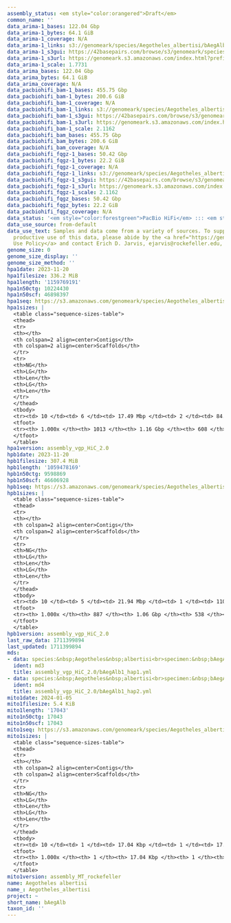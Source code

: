 ```yaml
---
assembly_status: <em style="color:orangered">Draft</em>
common_name: ''
data_arima-1_bases: 122.04 Gbp
data_arima-1_bytes: 64.1 GiB
data_arima-1_coverage: N/A
data_arima-1_links: s3://genomeark/species/Aegotheles_albertisi/bAegAlb1/genomic_data/arima/<br>
data_arima-1_s3gui: https://42basepairs.com/browse/s3/genomeark/species/Aegotheles_albertisi/bAegAlb1/genomic_data/arima/
data_arima-1_s3url: https://genomeark.s3.amazonaws.com/index.html?prefix=species/Aegotheles_albertisi/bAegAlb1/genomic_data/arima/
data_arima-1_scale: 1.7731
data_arima_bases: 122.04 Gbp
data_arima_bytes: 64.1 GiB
data_arima_coverage: N/A
data_pacbiohifi_bam-1_bases: 455.75 Gbp
data_pacbiohifi_bam-1_bytes: 200.6 GiB
data_pacbiohifi_bam-1_coverage: N/A
data_pacbiohifi_bam-1_links: s3://genomeark/species/Aegotheles_albertisi/bAegAlb1/genomic_data/pacbio_hifi/<br>
data_pacbiohifi_bam-1_s3gui: https://42basepairs.com/browse/s3/genomeark/species/Aegotheles_albertisi/bAegAlb1/genomic_data/pacbio_hifi/
data_pacbiohifi_bam-1_s3url: https://genomeark.s3.amazonaws.com/index.html?prefix=species/Aegotheles_albertisi/bAegAlb1/genomic_data/pacbio_hifi/
data_pacbiohifi_bam-1_scale: 2.1162
data_pacbiohifi_bam_bases: 455.75 Gbp
data_pacbiohifi_bam_bytes: 200.6 GiB
data_pacbiohifi_bam_coverage: N/A
data_pacbiohifi_fqgz-1_bases: 50.42 Gbp
data_pacbiohifi_fqgz-1_bytes: 22.2 GiB
data_pacbiohifi_fqgz-1_coverage: N/A
data_pacbiohifi_fqgz-1_links: s3://genomeark/species/Aegotheles_albertisi/bAegAlb1/genomic_data/pacbio_hifi/<br>
data_pacbiohifi_fqgz-1_s3gui: https://42basepairs.com/browse/s3/genomeark/species/Aegotheles_albertisi/bAegAlb1/genomic_data/pacbio_hifi/
data_pacbiohifi_fqgz-1_s3url: https://genomeark.s3.amazonaws.com/index.html?prefix=species/Aegotheles_albertisi/bAegAlb1/genomic_data/pacbio_hifi/
data_pacbiohifi_fqgz-1_scale: 2.1162
data_pacbiohifi_fqgz_bases: 50.42 Gbp
data_pacbiohifi_fqgz_bytes: 22.2 GiB
data_pacbiohifi_fqgz_coverage: N/A
data_status: '<em style="color:forestgreen">PacBio HiFi</em> ::: <em style="color:forestgreen">Arima</em>'
data_use_source: from-default
data_use_text: Samples and data come from a variety of sources. To support fair and
  productive use of this data, please abide by the <a href="https://genome10k.soe.ucsc.edu/data-use-policies/">Data
  Use Policy</a> and contact Erich D. Jarvis, ejarvis@rockefeller.edu, with any questions.
genome_size: 0
genome_size_display: ''
genome_size_method: ''
hpa1date: 2023-11-20
hpa1filesize: 336.2 MiB
hpa1length: '1159769191'
hpa1n50ctg: 10224430
hpa1n50scf: 46898397
hpa1seq: https://s3.amazonaws.com/genomeark/species/Aegotheles_albertisi/bAegAlb1/assembly_vgp_HiC_2.0/bAegAlb1.HiC.hap1.20231120.fasta.gz
hpa1sizes: |
  <table class="sequence-sizes-table">
  <thead>
  <tr>
  <th></th>
  <th colspan=2 align=center>Contigs</th>
  <th colspan=2 align=center>Scaffolds</th>
  </tr>
  <tr>
  <th>NG</th>
  <th>LG</th>
  <th>Len</th>
  <th>LG</th>
  <th>Len</th>
  </tr>
  </thead>
  <tbody>
  <tr><td> 10 </td><td> 6 </td><td> 17.49 Mbp </td><td> 2 </td><td> 84.73 Mbp </td></tr><tr><td> 20 </td><td> 13 </td><td> 15.91 Mbp </td><td> 3 </td><td> 82.25 Mbp </td></tr><tr><td> 30 </td><td> 21 </td><td> 14.23 Mbp </td><td> 4 </td><td> 81.79 Mbp </td></tr><tr><td> 40 </td><td> 30 </td><td> 11.70 Mbp </td><td> 6 </td><td> 59.52 Mbp </td></tr><tr style="background-color:#cccccc;"><td> 50 </td><td> 40 </td><td style="background-color:#88ff88;"> 10.22 Mbp </td><td> 8 </td><td style="background-color:#88ff88;"> 46.90 Mbp </td></tr><tr><td> 60 </td><td> 55 </td><td> 6.07 Mbp </td><td> 11 </td><td> 41.67 Mbp </td></tr><tr><td> 70 </td><td> 76 </td><td> 4.76 Mbp </td><td> 14 </td><td> 27.45 Mbp </td></tr><tr><td> 80 </td><td> 105 </td><td> 3.12 Mbp </td><td> 19 </td><td> 19.68 Mbp </td></tr><tr><td> 90 </td><td> 164 </td><td> 1.23 Mbp </td><td> 26 </td><td> 12.23 Mbp </td></tr><tr><td> 100 </td><td> 1013 </td><td> 3.44 Kbp </td><td> 608 </td><td> 3.44 Kbp </td></tr></tbody>
  <tfoot>
  <tr><th> 1.000x </th><th> 1013 </th><th> 1.16 Gbp </th><th> 608 </th><th> 1.16 Gbp </th></tr>
  </tfoot>
  </table>
hpa1version: assembly_vgp_HiC_2.0
hpb1date: 2023-11-20
hpb1filesize: 307.4 MiB
hpb1length: '1059478169'
hpb1n50ctg: 9598869
hpb1n50scf: 46606928
hpb1seq: https://s3.amazonaws.com/genomeark/species/Aegotheles_albertisi/bAegAlb1/assembly_vgp_HiC_2.0/bAegAlb1.HiC.hap2.20231120.fasta.gz
hpb1sizes: |
  <table class="sequence-sizes-table">
  <thead>
  <tr>
  <th></th>
  <th colspan=2 align=center>Contigs</th>
  <th colspan=2 align=center>Scaffolds</th>
  </tr>
  <tr>
  <th>NG</th>
  <th>LG</th>
  <th>Len</th>
  <th>LG</th>
  <th>Len</th>
  </tr>
  </thead>
  <tbody>
  <tr><td> 10 </td><td> 5 </td><td> 21.94 Mbp </td><td> 1 </td><td> 110.21 Mbp </td></tr><tr><td> 20 </td><td> 10 </td><td> 17.34 Mbp </td><td> 3 </td><td> 81.88 Mbp </td></tr><tr><td> 30 </td><td> 17 </td><td> 14.86 Mbp </td><td> 4 </td><td> 80.94 Mbp </td></tr><tr><td> 40 </td><td> 25 </td><td> 12.56 Mbp </td><td> 6 </td><td> 57.10 Mbp </td></tr><tr style="background-color:#cccccc;"><td> 50 </td><td> 34 </td><td style="background-color:#88ff88;"> 9.60 Mbp </td><td> 8 </td><td style="background-color:#88ff88;"> 46.61 Mbp </td></tr><tr><td> 60 </td><td> 47 </td><td> 7.03 Mbp </td><td> 10 </td><td> 42.05 Mbp </td></tr><tr><td> 70 </td><td> 64 </td><td> 5.24 Mbp </td><td> 13 </td><td> 27.36 Mbp </td></tr><tr><td> 80 </td><td> 87 </td><td> 3.94 Mbp </td><td> 18 </td><td> 20.68 Mbp </td></tr><tr><td> 90 </td><td> 132 </td><td> 1.39 Mbp </td><td> 24 </td><td> 12.81 Mbp </td></tr><tr><td> 100 </td><td> 887 </td><td> 4.48 Kbp </td><td> 538 </td><td> 4.48 Kbp </td></tr></tbody>
  <tfoot>
  <tr><th> 1.000x </th><th> 887 </th><th> 1.06 Gbp </th><th> 538 </th><th> 1.06 Gbp </th></tr>
  </tfoot>
  </table>
hpb1version: assembly_vgp_HiC_2.0
last_raw_data: 1711399894
last_updated: 1711399894
mds:
- data: species:&nbsp;Aegotheles&nbsp;albertisi<br>specimen:&nbsp;bAegAlb1<br>projects:&nbsp;<br>&nbsp;&nbsp;-&nbsp;vgp<br>assembled_by_group:&nbsp;Rockefeller<br>data_location:&nbsp;S3<br>release_to:&nbsp;S3<br>haplotype_to_curate:&nbsp;hap1<br>hap1:&nbsp;s3://genomeark/species/Aegotheles_albertisi/bAegAlb1/assembly_vgp_HiC_2.0/bAegAlb1.HiC.hap1.20231120.fasta.gz<br>hap2:&nbsp;s3://genomeark/species/Aegotheles_albertisi/bAegAlb1/assembly_vgp_HiC_2.0/bAegAlb1.HiC.hap2.20231120.fasta.gz<br>pretext_hap1:&nbsp;s3://genomeark/species/Aegotheles_albertisi/bAegAlb1/assembly_vgp_HiC_2.0/evaluation/hap1/pretext/bAegAlb1_hap1_s2.pretext<br>pretext_hap2:&nbsp;s3://genomeark/species/Aegotheles_albertisi/bAegAlb1/assembly_vgp_HiC_2.0/evaluation/hap2/pretext/bAegAlb1_hap2_s2.pretext<br>kmer_spectra_img:&nbsp;s3://genomeark/species/Aegotheles_albertisi/bAegAlb1/assembly_vgp_HiC_2.0/evaluation/merqury/bAegAlb1_png/<br>pacbio_read_dir:&nbsp;s3://genomeark/species/Aegotheles_albertisi/bAegAlb1/genomic_data/pacbio_hifi/<br>pacbio_read_type:&nbsp;hifi<br>hic_read_dir:&nbsp;s3://genomeark/species/Aegotheles_albertisi/bAegAlb1/genomic_data/arima/<br>mito:&nbsp;s3://genomeark/species/Aegotheles_albertisi/bAegAlb1/assembly_MT_rockefeller/bAegAlb1.MT.20230105.fasta.gz<br>pipeline:&nbsp;<br>&nbsp;&nbsp;-&nbsp;hifiasm&nbsp;(0.19.3+galaxy0)<br>&nbsp;&nbsp;-&nbsp;purge_dups&nbsp;(1.2.6+galaxy0)<br>&nbsp;&nbsp;-&nbsp;yahs&nbsp;(1.2a.2+galaxy1)<br>&nbsp;&nbsp;-&nbsp;mitohifi&nbsp;(3+galaxy0)<br>notes:&nbsp;This&nbsp;was&nbsp;a&nbsp;Hifiasm-HiC&nbsp;assembly&nbsp;of&nbsp;bAegAlb1,&nbsp;resulting&nbsp;in&nbsp;two&nbsp;complete&nbsp;haplotypes.&nbsp;These&nbsp;assemblies&nbsp;underwent&nbsp;purge_dups.&nbsp;HiC&nbsp;scaffolding&nbsp;was&nbsp;performed&nbsp;with&nbsp;YaHS.&nbsp;&nbsp;The&nbsp;HiC&nbsp;prep&nbsp;kit&nbsp;used&nbsp;was&nbsp;Arima&nbsp;library&nbsp;prep.&nbsp;The&nbsp;HiC&nbsp;reads&nbsp;needed&nbsp;to&nbsp;have&nbsp;5&nbsp;bp&nbsp;trimmed&nbsp;from&nbsp;the&nbsp;5'&nbsp;end&nbsp;due&nbsp;to&nbsp;adapter&nbsp;left&nbsp;over&nbsp;from&nbsp;the&nbsp;Arima&nbsp;library&nbsp;prep&nbsp;kit.&nbsp;<br>
  ident: md3
  title: assembly_vgp_HiC_2.0/bAegAlb1_hap1.yml
- data: species:&nbsp;Aegotheles&nbsp;albertisi<br>specimen:&nbsp;bAegAlb1<br>projects:&nbsp;<br>&nbsp;&nbsp;-&nbsp;vgp<br>assembled_by_group:&nbsp;Rockefeller<br>data_location:&nbsp;S3<br>release_to:&nbsp;S3<br>haplotype_to_curate:&nbsp;hap2<br>hap1:&nbsp;s3://genomeark/species/Aegotheles_albertisi/bAegAlb1/assembly_vgp_HiC_2.0/bAegAlb1.HiC.hap1.20231120.fasta.gz<br>hap2:&nbsp;s3://genomeark/species/Aegotheles_albertisi/bAegAlb1/assembly_vgp_HiC_2.0/bAegAlb1.HiC.hap2.20231120.fasta.gz<br>pretext_hap1:&nbsp;s3://genomeark/species/Aegotheles_albertisi/bAegAlb1/assembly_vgp_HiC_2.0/evaluation/hap1/pretext/bAegAlb1_hap1_s2.pretext<br>pretext_hap2:&nbsp;s3://genomeark/species/Aegotheles_albertisi/bAegAlb1/assembly_vgp_HiC_2.0/evaluation/hap2/pretext/bAegAlb1_hap2_s2.pretext<br>kmer_spectra_img:&nbsp;s3://genomeark/species/Aegotheles_albertisi/bAegAlb1/assembly_vgp_HiC_2.0/evaluation/merqury/bAegAlb1_png/<br>pacbio_read_dir:&nbsp;s3://genomeark/species/Aegotheles_albertisi/bAegAlb1/genomic_data/pacbio_hifi/<br>pacbio_read_type:&nbsp;hifi<br>hic_read_dir:&nbsp;s3://genomeark/species/Aegotheles_albertisi/bAegAlb1/genomic_data/arima/<br>mito:&nbsp;s3://genomeark/species/Aegotheles_albertisi/bAegAlb1/assembly_MT_rockefeller/bAegAlb1.MT.20230105.fasta.gz<br>pipeline:&nbsp;<br>&nbsp;&nbsp;-&nbsp;hifiasm&nbsp;(0.19.3+galaxy0)<br>&nbsp;&nbsp;-&nbsp;purge_dups&nbsp;(1.2.6+galaxy0)<br>&nbsp;&nbsp;-&nbsp;yahs&nbsp;(1.2a.2+galaxy1)<br>&nbsp;&nbsp;-&nbsp;mitohifi&nbsp;(3+galaxy0)<br>notes:&nbsp;This&nbsp;was&nbsp;a&nbsp;Hifiasm-HiC&nbsp;assembly&nbsp;of&nbsp;bAegAlb1,&nbsp;resulting&nbsp;in&nbsp;two&nbsp;complete&nbsp;haplotypes.&nbsp;These&nbsp;assemblies&nbsp;underwent&nbsp;purge_dups.&nbsp;HiC&nbsp;scaffolding&nbsp;was&nbsp;performed&nbsp;with&nbsp;YaHS.&nbsp;&nbsp;The&nbsp;HiC&nbsp;prep&nbsp;kit&nbsp;used&nbsp;was&nbsp;Arima&nbsp;library&nbsp;prep.&nbsp;The&nbsp;HiC&nbsp;reads&nbsp;needed&nbsp;to&nbsp;have&nbsp;5&nbsp;bp&nbsp;trimmed&nbsp;from&nbsp;the&nbsp;5'&nbsp;end&nbsp;due&nbsp;to&nbsp;adapter&nbsp;left&nbsp;over&nbsp;from&nbsp;the&nbsp;Arima&nbsp;library&nbsp;prep&nbsp;kit.&nbsp;<br>
  ident: md4
  title: assembly_vgp_HiC_2.0/bAegAlb1_hap2.yml
mito1date: 2024-01-05
mito1filesize: 5.4 KiB
mito1length: '17043'
mito1n50ctg: 17043
mito1n50scf: 17043
mito1seq: https://s3.amazonaws.com/genomeark/species/Aegotheles_albertisi/bAegAlb1/assembly_MT_rockefeller/bAegAlb1.MT.20240105.fasta.gz
mito1sizes: |
  <table class="sequence-sizes-table">
  <thead>
  <tr>
  <th></th>
  <th colspan=2 align=center>Contigs</th>
  <th colspan=2 align=center>Scaffolds</th>
  </tr>
  <tr>
  <th>NG</th>
  <th>LG</th>
  <th>Len</th>
  <th>LG</th>
  <th>Len</th>
  </tr>
  </thead>
  <tbody>
  <tr><td> 10 </td><td> 1 </td><td> 17.04 Kbp </td><td> 1 </td><td> 17.04 Kbp </td></tr><tr><td> 20 </td><td> 1 </td><td> 17.04 Kbp </td><td> 1 </td><td> 17.04 Kbp </td></tr><tr><td> 30 </td><td> 1 </td><td> 17.04 Kbp </td><td> 1 </td><td> 17.04 Kbp </td></tr><tr><td> 40 </td><td> 1 </td><td> 17.04 Kbp </td><td> 1 </td><td> 17.04 Kbp </td></tr><tr style="background-color:#cccccc;"><td> 50 </td><td> 1 </td><td style="background-color:#ff8888;"> 17.04 Kbp </td><td> 1 </td><td style="background-color:#ff8888;"> 17.04 Kbp </td></tr><tr><td> 60 </td><td> 1 </td><td> 17.04 Kbp </td><td> 1 </td><td> 17.04 Kbp </td></tr><tr><td> 70 </td><td> 1 </td><td> 17.04 Kbp </td><td> 1 </td><td> 17.04 Kbp </td></tr><tr><td> 80 </td><td> 1 </td><td> 17.04 Kbp </td><td> 1 </td><td> 17.04 Kbp </td></tr><tr><td> 90 </td><td> 1 </td><td> 17.04 Kbp </td><td> 1 </td><td> 17.04 Kbp </td></tr><tr><td> 100 </td><td> 1 </td><td> 17.04 Kbp </td><td> 1 </td><td> 17.04 Kbp </td></tr></tbody>
  <tfoot>
  <tr><th> 1.000x </th><th> 1 </th><th> 17.04 Kbp </th><th> 1 </th><th> 17.04 Kbp </th></tr>
  </tfoot>
  </table>
mito1version: assembly_MT_rockefeller
name: Aegotheles albertisi
name_: Aegotheles_albertisi
project: ~
short_name: bAegAlb
taxon_id: ''
---
```

